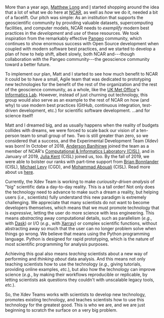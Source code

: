 <!--
.. title: We are Xdev!
.. slug: we-are-xdev
.. date: 2019-12-09 12:00:00 UTC-06:00
.. tags: open source, open development
.. category:
.. link:
.. description: About the Xdev Team at NCAR
.. type: text
.. author: Kevin Paul
-->

More than a year ago, [Matthew Long](http://www.cgd.ucar.edu/staff/mclong/) and
[I](https://staff.ucar.edu/users/kpaul) started shopping around the idea that a
lot of what we do here at [NCAR](https://ncar.ucar.edu/), as well as *how* we do
it, needed a bit of a facelift.  Our pitch was simple: As an institution that
supports the geoscientific community by providing valuable datasets, supercomputing
facilities, and computer models, NCAR needs to _exemplify_ modern best practices
in the _development_ and _use_ of these resources.  We took inspiration from the
remarkably effective [Pangeo](https://pangeo.io) community, which continues to show
enormous success with Open Source development when coupled with modern software
best practices, and we started to develop a plan of how to help shift, albeit
slowly, both NCAR and---though collaboration with the Pangeo community---the
geoscience community toward a better future.

<!-- TEASER_END -->

To implement our plan, Matt and I started to see how much benefit to NCAR it could
be to have a small, Agile team that was dedicated to prototyping new technologies
for the benefit of the rest of the organization and the rest of the geoscience
community, as a whole, like the [UK Met Office](https://www.metoffice.gov.uk/)'s
[Informatics Lab](https://www.informaticslab.co.uk/).  However, instead of just
churning out technology, this group would also serve as an example to the rest of
NCAR on how (and why) to use modern best practices (GitHub, continuous integration,
test-driven development, etc.) for scientific software development.  ...and for
science itself!

Matt and I dreamed big, and as usually happens when the reality of budgets collides
with dreams, we were forced to scale back our vision of a ten-person team to small
group of two.  Two is still greater than zero, so we considered that a success, and
the Experimental Development Team (Xdev) was born!  In October of 2018,
[Anderson Banihirwe](https://andersonbanihirwe.dev/) joined the team as a member of
NCAR's [Computational & Informatics Laboratory (CISL)](https://www2.cisl.ucar.edu/),
and in January of 2019, [Julia Kent](https://staff.ucar.edu/users/jkent) (CISL)
joined us, too.  By the fall of 2019, we were able to bolster our ranks with
part-time support from [Brian Bonnlander](https://staff.ucar.edu/users/bonnland)
(CISL), [Michael Levy](https://staff.ucar.edu/users/mlevy) (CGD), and
[Mohammad Abouali](https://staff.ucar.edu/users/mabouali) (CISL).  Read more about
us [here](https://ncar.github.io/xdev/pages/about/).

Currently, the Xdev Team is working to make _curiousity-driven analysis_ of "big"
scientific data a day-to-day reality.  This is a tall order!  Not only does the
technology need to advance to make such a dream a reality, but helping users
(_i.e._, scientists) fully understand this new paradigm is extremely challenging.
We appreciate that many scientists do not want to become developers themselves,
which means that we must promote technology that is _expressive_, letting the user
do more science with less engineering.  This means _abstracting_ away computational
details, such as parallelism (_e.g._, with [Dask](https://dask.org)) or I/O (_e.g._,
with [Xarray](https://xarray.pydata.org/en/stable/)) or complex scientific
functions, without abstracting away so much that the user can no longer problem
solve when things go wrong.  We believe that means using the Python programming
language.  Python is designed for rapid prototyping, which is the nature of most
scientific programming for analysis purposes.

Achieving this goal also means _teaching_ scientists about a new way of performing
and _thinking about_ data analysis.  And this means not only teaching scientists
how to use the technology (_e.g._, giving tutorials, providing online examples,
_etc._), but also how the technology can improve science (_e.g._, by making their
workflows reproducible or replicable, by letting scientists ask questions they
couldn't with unscalable legacy tools, _etc._).

So, the Xdev Teams works with scientists to develop new technology, promotes
existing technology, and teaches scientists how to use this technology for the
greatest good.  This is who we are, and we are just beginning to scratch the
surface on a very big problem.
